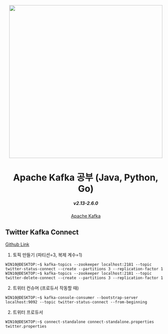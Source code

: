<div align="center">
<p>
    <img width="480" src="https://www.andplus.com/hs-fs/hubfs/kafkalogo.jpg?&name=kafkalogo.jpg">
</p>
<h1>Apache Kafka 공부 (Java, Python, Go)</h1>
    <h5>v2.13-2.6.0</h5>

[Apache Kafka](https://kafka.apache.org/)

</div>

## Twitter Kafka Connect

[Github Link](https://github.com/jcustenborder/kafka-connect-twitter)

1. 토픽 만들기 (파티션=3, 복제 계수=1)
```console
WIN10@DESKTOP:~$ kafka-topics --zookeeper localhost:2181 --topic twitter-status-connect --create --partitions 3 --replication-factor 1
WIN10@DESKTOP:~$ kafka-topics --zookeeper localhost:2181 --topic twitter-delete-connect --create --partitions 3 --replication-factor 1
```

2. 트위터 컨슈머 (프로듀서 작동할 때)
```console
WIN10@DESKTOP:~$ kafka-console-consumer --bootstrap-server localhost:9092 --topic twitter-status-connect --from-beginning
```

2. 트위터 프로듀서
```console
WIN10@DESKTOP:~$ connect-standalone connect-standalone.properties twitter.properties
```